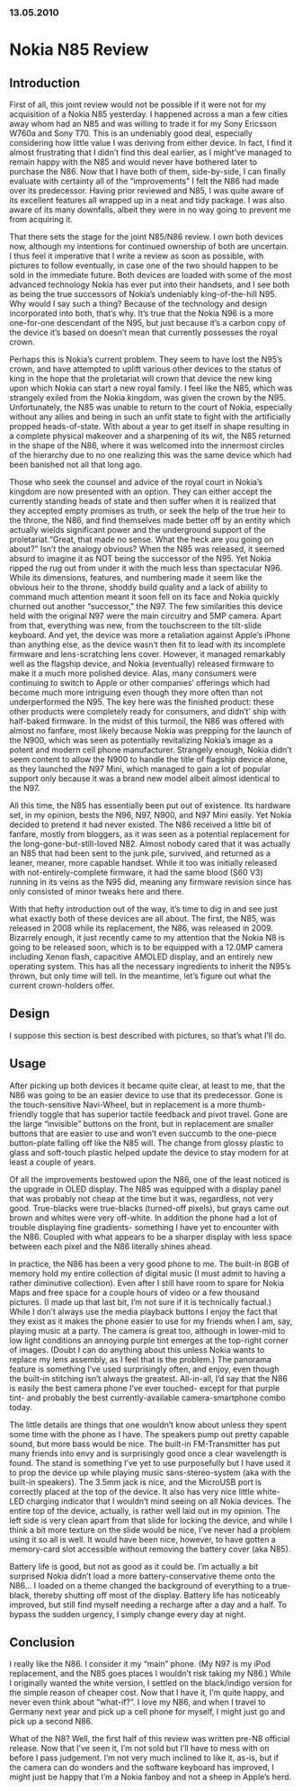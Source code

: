 ### 13.05.2010

# Nokia N85 Review

## Introduction

First of all, this joint review would not be possible if it were not for my acquisition of a Nokia N85 yesterday. I happened across a man a few cities away whom had an N85 and was willing to trade it for my Sony Ericsson W760a and Sony T70. This is an undeniably good deal, especially considering how little value I was deriving from either device. In fact, I find it almost frustrating that I didn’t find this deal earlier, as I might’ve managed to remain happy with the N85 and would never have bothered later to purchase the N86. Now that I have both of them, side-by-side, I can finally evaluate with certainty all of the “improvements” I felt the N86 had made over its predecessor. Having prior reviewed and N85, I was quite aware of its excellent features all wrapped up in a neat and tidy package. I was also aware of its many downfalls, albeit they were in no way going to prevent me from acquiring it.

That there sets the stage for the joint N85/N86 review. I own both devices now, although my intentions for continued ownership of both are uncertain. I thus feel it imperative that I write a review as soon as possible, with pictures to follow eventually, in case one of the two should happen to be sold in the immediate future. Both devices are loaded with some of the most advanced technology Nokia has ever put into their handsets, and I see both as being the true successors of Nokia’s undeniably king-of-the-hill N95. Why would I say such a thing? Because of the technology and design incorporated into both, that’s why. It’s true that the Nokia N96 is a more one-for-one descendant of the N95, but just because it’s a carbon copy of the device it’s based on doesn’t mean that currently possesses the royal crown.

Perhaps this is Nokia’s current problem. They seem to have lost the N95’s crown, and have attempted to uplift various other devices to the status of king in the hope that the proletariat will crown that device the new king upon which Nokia can start a new royal family. I feel like the N85, which was strangely exiled from the Nokia kingdom, was given the crown by the N95. Unfortunately, the N85 was unable to return to the court of Nokia, especially without any allies and being in such an unfit state to fight with the artificially propped heads-of-state. With about a year to get itself in shape resulting in a complete physical makeover and a sharpening of its wit, the N85 returned in the shape of the N86, where it was welcomed into the innermost circles of the hierarchy due to no one realizing this was the same device which had been banished not all that long ago.

Those who seek the counsel and advice of the royal court in Nokia’s kingdom are now presented with an option. They can either accept the currently standing heads of state and then suffer when it is realized that they accepted empty promises as truth, or seek the help of the true heir to the throne, the N86, and find themselves made better off by an entity which actually wields significant power and the underground support of the proletariat.“Great, that made no sense. What the heck are you going on about?” Isn’t the analogy obvious? When the N85 was released, it seemed absurd to imagine it as NOT being the successor of the N95. Yet Nokia ripped the rug out from under it with the much less than spectacular N96. While its dimensions, features, and numbering made it seem like the obvious heir to the throne, shoddy build quality and a lack of ability to command much attention meant it soon fell on its face and Nokia quickly churned out another “successor,” the N97. The few similarities this device held with the original N97 were the main circuitry and 5MP camera. Apart from that, everything was new, from the touchscreen to the tilt-slide keyboard. And yet, the device was more a retaliation against Apple’s iPhone than anything else, as the device wasn’t then fit to lead with its incomplete firmware and lens-scratching lens cover. However, it managed remarkably well as the flagship device, and Nokia (eventually) released firmware to make it a much more polished device. Alas, many consumers were continuing to switch to Apple or other companies’ offerings which had become much more intriguing even though they more often than not underperformed the N95. The key here was the finished product: these other products were completely ready for consumers, and didn’t’ ship with half-baked firmware. In the midst of this turmoil, the N86 was offered with almost no fanfare, most likely because Nokia was prepping for the launch of the N900, which was seen as potentially revitalizing Nokia’s image as a potent and modern cell phone manufacturer. Strangely enough, Nokia didn’t seem content to allow the N900 to handle the title of flagship device alone, as they launched the N97 Mini, which managed to gain a lot of popular support only because it was a brand new model albeit almost identical to the N97.

All this time, the N85 has essentially been put out of existence. Its hardware set, in my opinion, bests the N96, N97, N900, and N97 Mini easily. Yet Nokia decided to pretend it had never existed. The N86 received a little bit of fanfare, mostly from bloggers, as it was seen as a potential replacement for the long-gone-but-still-loved N82. Almost nobody cared that it was actually an N85 that had been sent to the junk pile, survived, and returned as a leaner, meaner, more capable handset. While it too was initially released with not-entirely-complete firmware, it had the same blood (S60 V3) running in its veins as the N95 did, meaning any firmware revision since has only consisted of minor tweaks here and there.

With that hefty introduction out of the way, it’s time to dig in and see just what exactly both of these devices are all about. The first, the N85, was released in 2008 while its replacement, the N86, was released in 2009. Bizarrely enough, it just recently came to my attention that the Nokia N8 is going to be released soon, which is to be equipped with a 12.0MP camera including Xenon flash, capacitive AMOLED display, and an entirely new operating system. This has all the necessary ingredients to inherit the N95’s thrown, but only time will tell. In the meantime, let’s figure out what the current crown-holders offer.

## Design

I suppose this section is best described with pictures, so that’s what I’ll do.

## Usage

After picking up both devices it became quite clear, at least to me, that the N86 was going to be an easier device to use that its predecessor. Gone is the touch-sensitive Navi-Wheel, but in replacement is a more thumb-friendly toggle that has superior tactile feedback and pivot travel. Gone are the large “invisible” buttons on the front, but in replacement are smaller buttons that are easier to use and won’t even succumb to the one-piece button-plate falling off like the N85 will. The change from glossy plastic to glass and soft-touch plastic helped update the device to stay modern for at least a couple of years.

Of all the improvements bestowed upon the N86, one of the least noticed is the upgrade in OLED display. The N85 was equipped with a display panel that was probably not cheap at the time but it was, regardless, not very good. True-blacks were true-blacks (turned-off pixels), but grays came out brown and whites were very off-white. In addition the phone had a lot of trouble displaying fine gradients- something I have yet to encounter with the N86. Coupled with what appears to be a sharper display with less space between each pixel and the N86 literally shines ahead.

In practice, the N86 has been a very good phone to me. The built-in 8GB of memory hold my entire collection of digital music (I must admit to having a rather diminutive collection). Even after I still have room to spare for Nokia Maps and free space for a couple hours of video or a few thousand pictures. (I made up that last bit, I’m not sure if it is technically factual.) While I don’t always use the media playback buttons I enjoy the fact that they exist as it makes the phone easier to use for my friends when I am, say, playing music at a party. The camera is great too, although in lower-mid to low light conditions an annoying purple tint emerges at the top-right corner of images. (Doubt I can do anything about this unless Nokia wants to replace my lens assembly, as I feel that is the problem.) The panorama feature is something I’ve used surprisingly often, and enjoy, even though the built-in stitching isn’t always the greatest. All-in-all, I’d say that the N86 is easily the best camera phone I’ve ever touched- except for that purple tint- and probably the best currently-available camera-smartphone combo today.

The little details are things that one wouldn’t know about unless they spent some time with the phone as I have. The speakers pump out pretty capable sound, but more bass would be nice. The built-in FM-Transmitter has put many friends into envy and is surprisingly good once a clear wavelength is found. The stand is something I’ve yet to use purposefully but I have used it to prop the device up while playing music sans-stereo-system (aka with the built-in speakers). The 3.5mm jack is nice, and the MicroUSB port is correctly placed at the top of the device. It also has very nice little white-LED charging indicator that I wouldn’t mind seeing on all Nokia devices. The entire top of the device, actually, is rather well laid out in my opinion. The left side is very clean apart from that slide for locking the device, and while I think a bit more texture on the slide would be nice, I’ve never had a problem using it so all is well. It would have been nice, however, to have gotten a memory-card slot accessible without removing the battery cover (aka N85).

Battery life is good, but not as good as it could be. I’m actually a bit surprised Nokia didn’t load a more battery-conservative theme onto the N86… I loaded on a theme changed the background of everything to a true-black, thereby shutting off most of the display. Battery life has noticeably improved, but still find myself needing a recharge after a day and a half. To bypass the sudden urgency, I simply change every day at night.

## Conclusion

I really like the N86. I consider it my “main” phone. (My N97 is my iPod replacement, and the N85 goes places I wouldn’t risk taking my N86.) While I originally wanted the white version, I settled on the black/indigo version for the simple reason of cheaper cost. Now that I have it, I’m quite happy, and never even think about “what-if?”. I love my N86, and when I travel to Germany next year and pick up a cell phone for myself, I might just go and pick up a second N86.

What of the N8? Well, the first half of this review was written pre-N8 official release. Now that I’ve seen it, I’m not sold but I’ll have to mess with on before I pass judgement. I’m not very much inclined to like it, as-is, but if the camera can do wonders and the software keyboard has improved, I might just be happy that I’m a Nokia fanboy and not a sheep in Apple’s herd.